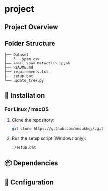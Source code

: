 # project

## Project Overview


## Folder Structure

<!-- TREE_START -->
```
├── Dataset
│   └── spam.csv
├── Email Spam Detection.ipynb
├── README.md
├── requirements.txt
├── setup.bat
└── update_tree.py
```
<!-- TREE_END -->


## 🚀 Installation

### For Linux / macOS

1. Clone the repository:
   ```bash
   git clone https://github.com/mnoukhej/.git

2. Run the setup script (Windows only):
   ```bash
   ./setup.bat


## 📦 Dependencies
<!-- - Python 3.7+
- pandas
- openpyxl
- numpy -->

## 🔧 Configuration

